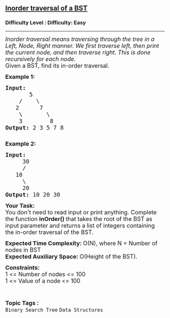 <h2><a href="https://www.geeksforgeeks.org/problems/inorder-traversal-of-a-bst/1?page=1&category=Binary%20Search%20Tree&sortBy=difficulty">Inorder traversal of a BST</a></h2><h3>Difficulty Level : Difficulty: Easy</h3><hr><div class="problems_problem_content__Xm_eO"><p><em><span style="font-size:18px">Inorder traversal means traversing through the tree in a Left, Node, Right manner. We first traverse left, then print the current node, and then traverse right. This is done recursively for each node.</span></em><br>
<span style="font-size:18px">Given a BST, find its in-order traversal.</span></p>

<p><span style="font-size:18px"><strong>Example 1:</strong></span></p>

<pre><span style="font-size:18px"><strong>Input:
</strong>&nbsp; &nbsp; &nbsp; &nbsp;5
&nbsp; &nbsp; /&nbsp; &nbsp; \
 &nbsp; 2&nbsp; &nbsp; &nbsp;&nbsp;7
 &nbsp; &nbsp;\&nbsp; &nbsp; &nbsp;  \
  &nbsp; 3&nbsp; &nbsp; &nbsp; &nbsp; 8
<strong>Output: </strong>2 3 5 7 8
</span>
</pre>

<p><span style="font-size:18px"><strong>Example 2:</strong></span></p>

<pre><span style="font-size:18px"><strong>Input:
</strong>&nbsp; &nbsp; &nbsp;30
 &nbsp; &nbsp;&nbsp;/
 &nbsp; 10
 &nbsp; &nbsp; \
 &nbsp;  &nbsp;20
<strong>Output: </strong>10 20 30
</span></pre>

<p><span style="font-size:18px"><strong>Your Task:</strong><br>
You don't need to read input or print anything. Complete the function <strong>inOrder()&nbsp;</strong>that takes the root of the BST as input parameter and returns a list of integers containing the in-order traversal of the BST.</span></p>

<p><span style="font-size:18px"><strong>Expected Time Complexity:&nbsp;</strong>O(N), where N = Number of nodes in BST<br>
<strong>Expected Auxiliary Space:&nbsp;</strong>O(Height of the BST).</span></p>

<p><span style="font-size:18px"><strong>Constraints:</strong><br>
1 &lt;= Number of nodes &lt;= 100<br>
1 &lt;= Value of a node<sub>&nbsp;</sub>&lt;= 100</span></p>
</div><br><p><span style=font-size:18px><strong>Topic Tags : </strong><br><code>Binary Search Tree</code>&nbsp;<code>Data Structures</code>&nbsp;